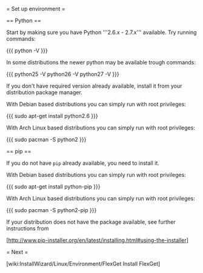 = Set up environment =

== Python ==

Start by making sure you have Python '''2.6.x - 2.7.x''' available. Try running commands:

{{{
python -V
}}}

In some distributions the newer python may be available trough commands:

{{{
python25 -V
python26 -V
python27 -V
}}}

If you don't have required version already available, install it from your distribution package manager.

With Debian based distributions you can simply run with root privileges:

{{{
sudo apt-get install python2.6
}}}

With Arch Linux based distributions you can simply run with root privileges:

{{{
sudo pacman -S python2
}}}

== pip ==

If you do not have `pip` already available, you need to install it.

With Debian based distributions you can simply run with root privileges:

{{{
sudo apt-get install python-pip
}}}

With Arch Linux based distributions you can simply run with root privileges:

{{{
sudo pacman -S python2-pip
}}}

If your distribution does not have the package available, see further instructions from 

[http://www.pip-installer.org/en/latest/installing.html#using-the-installer]

= Next =

[wiki:InstallWizard/Linux/Environment/FlexGet Install FlexGet]